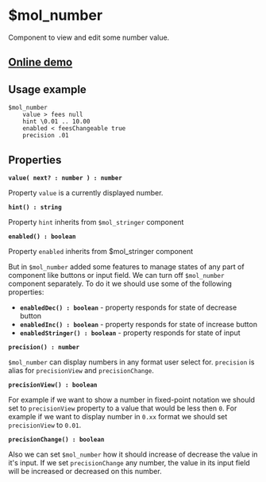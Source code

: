 # $mol_number

Component to view and edit some number value.

## [Online demo](http://eigenmethod.github.io/mol/#demo=mol_number_demo)

## Usage example
```
$mol_number
	value > fees null
	hint \0.01 .. 10.00
	enabled < feesChangeable true
	precision .01
```

## Properties

**`value( next? : number ) : number`**

Property `value` is a currently displayed number.

**`hint() : string`**

Property `hint` inherits from `$mol_stringer` component

**`enabled() : boolean`**

Property `enabled` inherits from $mol_stringer component

But in `$mol_number` added some features to manage states of any part of component like buttons or input field.
We can turn off `$mol_number` component separately. To do it we should use some of the following properties:
* **`enabledDec() : boolean`** - property responds for state of decrease button
* **`enabledInc() : boolean`** - property responds for state of increase button
* **`enabledStringer() : boolean`** - property responds for state of input

**`precision() : number`**

`$mol_number` can display numbers in any format user select for. `precision` is alias for `precisionView` and `precisionChange`.

**`precisionView() : boolean`**

For example if we want to show a number in fixed-point notation
we should set to `precisionView` property to a value that would be less then `0`. For example if we want to display 
number in `0.xx` format we should set `precisionView` to `0.01`.  

**`precisionChange() : boolean`**

Also we can set `$mol_number` how it should increase of decrease the value in it's input. If we set `precisionChange` any number,
the value in its input field will be increased or decreased on this number.

